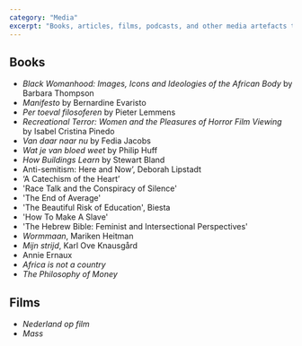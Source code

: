 ```yaml
---
category: "Media"
excerpt: "Books, articles, films, podcasts, and other media artefacts that I would like to consume at some point in the future"
---
```


## Books
- _Black Womanhood: Images, Icons and Ideologies of the African Body_ by Barbara Thompson
- _Manifesto_ by Bernardine Evaristo
- _Per toeval filosoferen_ by Pieter Lemmens
- _Recreational Terror: Women and the Pleasures of Horror Film Viewing_ by Isabel Cristina Pinedo
- _Van daar naar nu_ by Fedia Jacobs
- _Wat je van bloed weet_ by Philip Huff
- _How Buildings Learn_ by Stewart Bland
- Anti-semitism: Here and Now’, Deborah Lipstadt
- ‘A Catechism of the Heart’
- 'Race Talk and the Conspiracy of Silence'
- 'The End of Average'
- 'The Beautiful Risk of Education', Biesta
- 'How To Make A Slave'
- 'The Hebrew Bible: Feminist and Intersectional Perspectives'
- _Wormmaan_, Mariken Heitman
- _Mijn strijd_, Karl Ove Knausgård
- Annie Ernaux
- _Africa is not a country_
- *The Philosophy of Money*

## Films
- _Nederland op film_
- _Mass_